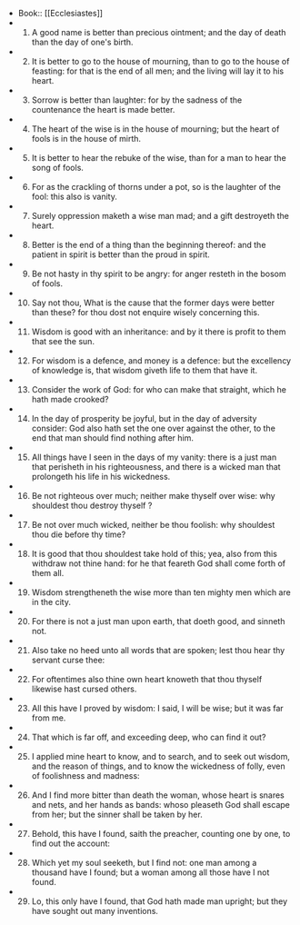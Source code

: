 - Book:: [[Ecclesiastes]]
- 1. A good name is better than precious ointment; and the day of death than the day of one's birth.
- 2. It is better to go to the house of mourning, than to go to the house of feasting: for that is the end of all men; and the living will lay it to his heart.
- 3. Sorrow is better than laughter: for by the sadness of the countenance the heart is made better.
- 4. The heart of the wise is in the house of mourning; but the heart of fools is in the house of mirth.
- 5. It is better to hear the rebuke of the wise, than for a man to hear the song of fools.
- 6. For as the crackling of thorns under a pot, so is the laughter of the fool: this also is vanity.
- 7. Surely oppression maketh a wise man mad; and a gift destroyeth the heart.
- 8. Better is the end of a thing than the beginning thereof: and the patient in spirit is better than the proud in spirit.
- 9. Be not hasty in thy spirit to be angry: for anger resteth in the bosom of fools.
- 10. Say not thou, What is the cause that the former days were better than these? for thou dost not enquire wisely concerning this.
- 11. Wisdom is good with an inheritance: and by it there is profit to them that see the sun.
- 12. For wisdom is a defence, and money is a defence: but the excellency of knowledge is, that wisdom giveth life to them that have it.
- 13. Consider the work of God: for who can make that straight, which he hath made crooked?
- 14. In the day of prosperity be joyful, but in the day of adversity consider: God also hath set the one over against the other, to the end that man should find nothing after him.
- 15. All things have I seen in the days of my vanity: there is a just man that perisheth in his righteousness, and there is a wicked man that prolongeth his life in his wickedness.
- 16. Be not righteous over much; neither make thyself over wise: why shouldest thou destroy thyself ?
- 17. Be not over much wicked, neither be thou foolish: why shouldest thou die before thy time?
- 18. It is good that thou shouldest take hold of this; yea, also from this withdraw not thine hand: for he that feareth God shall come forth of them all.
- 19. Wisdom strengtheneth the wise more than ten mighty men which are in the city.
- 20. For there is not a just man upon earth, that doeth good, and sinneth not.
- 21. Also take no heed unto all words that are spoken; lest thou hear thy servant curse thee:
- 22. For oftentimes also thine own heart knoweth that thou thyself likewise hast cursed others.
- 23. All this have I proved by wisdom: I said, I will be wise; but it was far from me.
- 24. That which is far off, and exceeding deep, who can find it out?
- 25. I applied mine heart to know, and to search, and to seek out wisdom, and the reason of things, and to know the wickedness of folly, even of foolishness and madness:
- 26. And I find more bitter than death the woman, whose heart is snares and nets, and her hands as bands: whoso pleaseth God shall escape from her; but the sinner shall be taken by her.
- 27. Behold, this have I found, saith the preacher, counting one by one, to find out the account:
- 28. Which yet my soul seeketh, but I find not: one man among a thousand have I found; but a woman among all those have I not found.
- 29. Lo, this only have I found, that God hath made man upright; but they have sought out many inventions.
